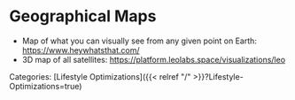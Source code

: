 # Geographical Maps

 - Map of what you can visually see from any given point on Earth:
   https://www.heywhatsthat.com/
 - 3D map of all satellites: https://platform.leolabs.space/visualizations/leo

Categories: [Lifestyle Optimizations]({{< relref "/" >}}?Lifestyle-Optimizations=true)
